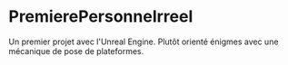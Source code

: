# PremierePersonneIrreel
Un premier projet avec l'Unreal Engine.
Plutôt orienté énigmes avec une mécanique de pose de plateformes.
